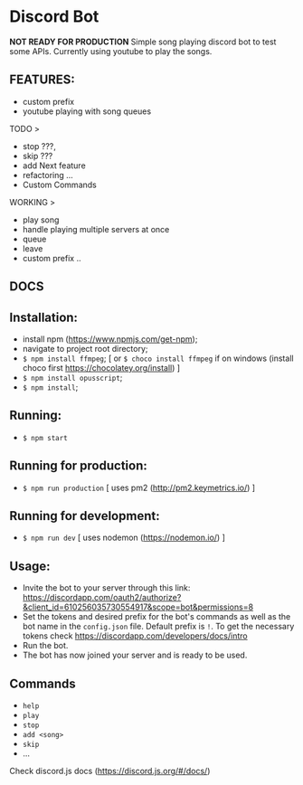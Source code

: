# Discord Bot
**NOT READY FOR PRODUCTION** 
 Simple song playing discord bot to test some APIs.
 Currently using youtube to play the songs.

 ## FEATURES:
 - custom prefix
 - youtube playing with song queues

TODO >
 - stop ???,
 - skip ???
 - add Next feature
 - refactoring ...
 - Custom Commands

WORKING >
 - play song
 - handle playing multiple servers at once
 - queue
 - leave
 - custom prefix ..

## DOCS

## Installation:
 - install npm (https://www.npmjs.com/get-npm);
 - navigate to project root directory;
 - `$ npm install ffmpeg`; [ or `$ choco install ffmpeg` if on windows (install
   choco first https://chocolatey.org/install) ]
 - `$ npm install opusscript`;
 - `$ npm install`;

## Running:
 - `$ npm start`

## Running for production:
- `$ npm run production` [ uses pm2 (http://pm2.keymetrics.io/) ]

## Running for development:
  - `$ npm run dev` [ uses nodemon (https://nodemon.io/) ]

## Usage:
 - Invite the bot to your server through this link: https://discordapp.com/oauth2/authorize?&client_id=610256035730554917&scope=bot&permissions=8
 - Set the tokens and desired prefix for the bot's commands
 as well as the bot name in the `config.json` file. Default prefix is `!`.
 To get the necessary tokens check https://discordapp.com/developers/docs/intro
 - Run the bot.
 - The bot has now joined your server and is ready to be used.

 ## Commands
 - `help`
 - `play`
 - `stop`
 - `add <song>`
 - `skip`
 - ...


Check discord.js docs (https://discord.js.org/#/docs/)
